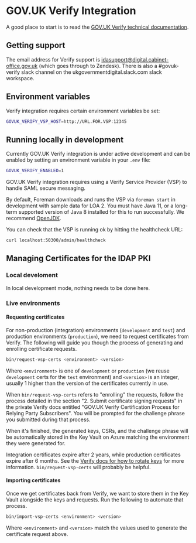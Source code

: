 # GOV.UK Verify Integration

A good place to start is to read the
[GOV.UK Verify technical documentation](https://www.docs.verify.service.gov.uk/#gov-uk-verify-technical-documentation).

## Getting support

The email address for Verify support is idasupport@digital.cabinet-office.gov.uk
(which goes through to Zendesk). There is also a #govuk-verify slack channel on
the ukgovernmentdigital.slack.com slack workspace.

## Environment variables

Verify integration requires certain environment variables be set:

```bash
GOVUK_VERIFY_VSP_HOST=http://URL.FOR.VSP:12345
```

## Running locally in development

Currently GOV.UK Verify integration is under active development and can be
enabled by setting an environment variable in your `.env` file:

```bash
GOVUK_VERIFY_ENABLED=1
```

GOV.UK Verify integration requires using a Verify Service Provider (VSP) to
handle SAML secure messaging.

By default, Foreman downloads and runs the VSP via `foreman start` in
development with sample data for LOA 2. You must have Java 11, or a long-term
supported version of Java 8 installed for this to run successfully. We recommend
[OpenJDK][openjdk].

You can check that the VSP is running ok by hitting the healthcheck URL:

```bash
curl localhost:50300/admin/healthcheck
```

## Managing Certificates for the IDAP PKI

### Local develoment

In local development mode, nothing needs to be done here.

### Live environments

#### Requesting certificates

For non-production (integration) environments (`development` and `test`) and
production environments (`production`), we need to request certificates from
Verify. The following will guide you though the process of generating and
enrolling certificate requests.

```bash
bin/request-vsp-certs <environment> <version>
```

Where `<environment>` is one of `development` or `production` (we reuse
`development` certs for the `test` environment) and `<version>` is an integer,
usually 1 higher than the version of the certificates currently in use.

When `bin/request-vsp-certs` refers to "enrolling" the requests, follow the
process detailed in the section "2. Submit certificate signing requests" in the
private Verify docs entitled "GOV.UK Verify Certification Process for Relying
Party Subscribers". You will be prompted for the challenge phrase you submitted
during that process.

When it's finished, the generated keys, CSRs, and the challenge phrase will be
automatically stored in the Key Vault on Azure matching the environment they
were generated for.

Integration certificates expire after 2 years, while production certificates
expire after 6 months. See the
[Verify docs for how to rotate keys](https://www.docs.verify.service.gov.uk/maintain-your-connection/rotate-keys/)
for more information. `bin/request-vsp-certs` will probably be helpful.

#### Importing certificates

Once we get certificates back from Verify, we want to store them in the Key
Vault alongside the keys and requests. Run the following to automate that
process.

```bash
bin/import-vsp-certs <environment> <version>
```

Where `<environment>` and `<version>` match the values used to generate the
certificate request above.

[openjdk]: https://adoptopenjdk.net/
